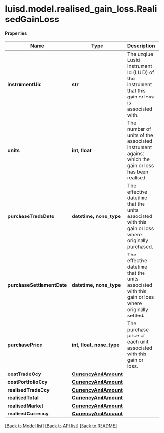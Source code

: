 # luisd.model.realised_gain_loss.RealisedGainLoss

#### Properties
Name | Type | Description | Notes
------------ | ------------- | ------------- | -------------
**instrumentUid** | **str** | The unqiue Lusid Instrument Id (LUID) of the instrument that this gain or loss is associated with. | 
**units** | **int, float** | The number of units of the associated instrument against which the gain or loss has been realised. | 
**purchaseTradeDate** | **datetime, none_type** | The effective datetime that the units associated with this gain or loss where originally purchased. | [optional] [readonly] 
**purchaseSettlementDate** | **datetime, none_type** | The effective datetime that the units associated with this gain or loss where originally settled. | [optional] [readonly] 
**purchasePrice** | **int, float, none_type** | The purchase price of each unit associated with this gain or loss. | [optional] 
**costTradeCcy** | [**CurrencyAndAmount**](CurrencyAndAmount.md) |  | 
**costPortfolioCcy** | [**CurrencyAndAmount**](CurrencyAndAmount.md) |  | 
**realisedTradeCcy** | [**CurrencyAndAmount**](CurrencyAndAmount.md) |  | 
**realisedTotal** | [**CurrencyAndAmount**](CurrencyAndAmount.md) |  | 
**realisedMarket** | [**CurrencyAndAmount**](CurrencyAndAmount.md) |  | [optional] 
**realisedCurrency** | [**CurrencyAndAmount**](CurrencyAndAmount.md) |  | [optional] 

[[Back to Model list]](../../README.md#documentation-for-models) [[Back to API list]](../../README.md#documentation-for-api-endpoints) [[Back to README]](../../README.md)

